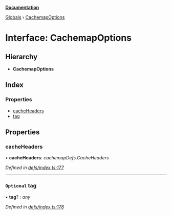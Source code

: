 **[Documentation](../README.md)**

[Globals](../README.md) › [CachemapOptions](cachemapoptions.md)

# Interface: CachemapOptions

## Hierarchy

* **CachemapOptions**

## Index

### Properties

* [cacheHeaders](cachemapoptions.md#cacheheaders)
* [tag](cachemapoptions.md#optional-tag)

## Properties

###  cacheHeaders

• **cacheHeaders**: *cachemapDefs.CacheHeaders*

*Defined in [defs/index.ts:177](https://github.com/badbatch/graphql-box/blob/2d19c63/packages/cache-manager/src/defs/index.ts#L177)*

___

### `Optional` tag

• **tag**? : *any*

*Defined in [defs/index.ts:178](https://github.com/badbatch/graphql-box/blob/2d19c63/packages/cache-manager/src/defs/index.ts#L178)*